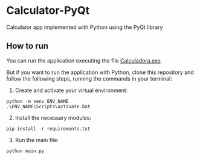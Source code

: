 # Calculator-PyQt
Calculator app implemented with Python using the PyQt library

## How to run

You can run the application executing the file [Calculadora.exe](Calculadora.exe).

But if you want to run the application with Python, clone this repository and follow the following steps, running the commands in your terminal:

1. Create and activate your virtual environment:
```
python -m venv ENV_NAME
.\ENV_NAME\Scripts\activate.bat
```

2. Install the necessary modules:

```
pip install -r requirements.txt
```

3. Run the main file:

```
python main.py
```
